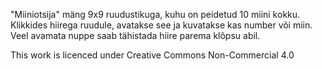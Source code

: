 "Miiniotsija" mäng 9x9 ruudustikuga, kuhu on peidetud 10 miini kokku. Klikkides hiirega ruudule, avatakse see ja kuvatakse kas number või miin. Veel avamata nuppe saab tähistada hiire parema klõpsu abil. 

This work is licenced under Creative Commons Non-Commercial 4.0
